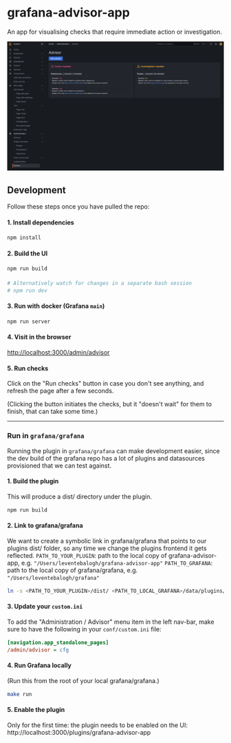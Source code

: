 # grafana-advisor-app

An app for visualising checks that require immediate action or investigation.

![Screenshot](docs/screenshot.png)

## Development

Follow these steps once you have pulled the repo:

#### 1. Install dependencies

```bash
npm install
```

#### 2. Build the UI

```bash
npm run build

# Alternatively watch for changes in a separate bash session
# npm run dev
```

#### 3. Run with docker (Grafana `main`)

```bash
npm run server
```

#### 4. Visit in the browser

[http://localhost:3000/admin/advisor](http://localhost:3000/admin/advisor)

#### 5. Run checks

Click on the "Run checks" button in case you don't see anything, and refresh the page after a few seconds.

(Clicking the button initiates the checks, but it "doesn't wait" for them to finish, that can take some time.)

---

### Run in `grafana/grafana`

Running the plugin in `grafana/grafana` can make development easier, since the dev build of the grafana repo has a lot of plugins and datasources provisioned that we can test against.

#### 1. Build the plugin

This will produce a dist/ directory under the plugin.

```bash
npm run build
```

#### 2. Link to grafana/grafana

We want to create a symbolic link in grafana/grafana that points to our plugins dist/ folder, so any time we change the plugins frontend it gets reflected.
`PATH_TO_YOUR_PLUGIN`: path to the local copy of grafana-advisor-app, e.g. `"/Users/leventebalogh/grafana-advisor-app"`
`PATH_TO_GRAFANA`: path to the local copy of grafana/grafana, e.g. `"/Users/leventebalogh/grafana"`

```bash
ln -s <PATH_TO_YOUR_PLUGIN>/dist/ <PATH_TO_LOCAL_GRAFANA>/data/plugins/grafana-advisor-app
```

#### 3. Update your `custom.ini`

To add the "Administration / Advisor" menu item in the left nav-bar, make sure to have the following in your `conf/custom.ini` file:

```ini
[navigation.app_standalone_pages]
/admin/advisor = cfg
```

#### 4. Run Grafana locally

(Run this from the root of your local grafana/grafana.)

```bash
make run
```

#### 5. Enable the plugin

Only for the first time: the plugin needs to be enabled on the UI: http://localhost:3000/plugins/grafana-advisor-app
